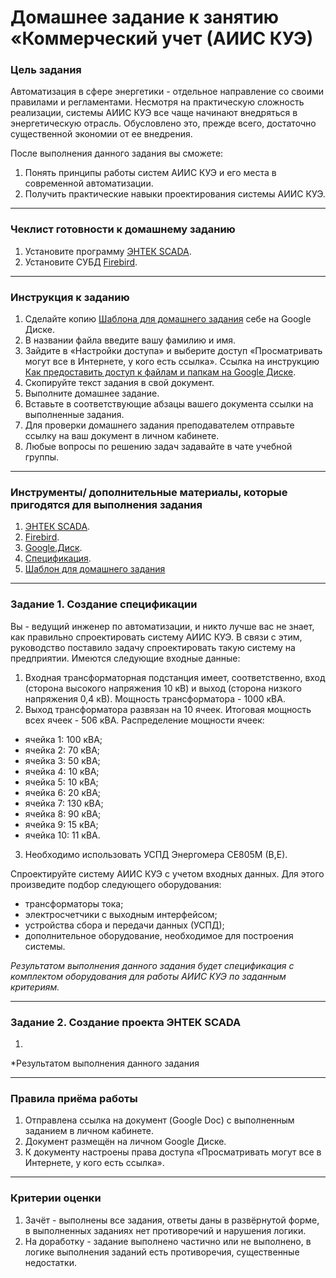 # Домашнее задание к занятию «Коммерческий учет (АИИС КУЭ)

### Цель задания

Автоматизация в сфере энергетики - отдельное направление со своими правилами и регламентами. Несмотря на практическую сложность реализации, системы АИИС КУЭ все чаще начинают внедряться в энергетическую отрасль. Обусловлено это, прежде всего, достаточно существенной экономии от ее внедрения.

После выполнения данного задания вы сможете:

1. Понять принципы работы систем АИИС КУЭ и его места в современной автоматизации.
2. Получить практические навыки проектирования системы АИИС КУЭ.

------

### Чеклист готовности к домашнему заданию

1. Установите программу [ЭНТЕК SCADA](https://my.entels.ru/entek/files/123305991/123305992/3/1643874482844/Entek_setup_full.exe).
2. Установите СУБД [Firebird](https://my.entels.ru/entek/files/123305991/123305995/1/1631190782000/Firebird_2.5_setup.exe).

------

### Инструкция к заданию

1. Сделайте копию [Шаблона для домашнего задания](https://docs.google.com/document/d/1K3rUI8rT765rX8p8fIarlTpN6ImvCCwxKgTG7-2a_cs/edit?usp=sharing) себе на Google Диске.
2. В названии файла введите вашу фамилию и имя.
3. Зайдите в «Настройки доступа» и выберите доступ «Просматривать могут все в Интернете, у кого есть ссылка». Ссылка на инструкцию [Как предоставить доступ к файлам и папкам на Google Диске](https://support.google.com/docs/answer/2494822?hl=ru&co=GENIE.Platform%3DDesktop).
4. Скопируйте текст задания в свой документ.
5. Выполните домашнее задание.
6. Вставьте в соответствующие абзацы вашего документа ссылки на выполненные задания.
7. Для проверки домашнего задания преподавателем отправьте ссылку на ваш документ в личном кабинете.
8. Любые вопросы по решению задач задавайте в чате учебной группы.

------

### Инструменты/ дополнительные материалы, которые пригодятся для выполнения задания

1. [ЭНТЕК SCADA](https://my.entels.ru/entek/files/123305991/123305992/3/1643874482844/Entek_setup_full.exe).
2. [Firebird](https://my.entels.ru/entek/files/123305991/123305995/1/1631190782000/Firebird_2.5_setup.exe).
3. [Google.Диск](https://drive.google.com/drive/my-drive).
4. [Спецификация](https://docs.google.com/spreadsheets/d/1Ei485cNesgW52z0feYjy-otiG5lwQKuKKTSI9U5QcGo/edit?usp=sharing).
5. [Шаблон для домашнего задания](https://docs.google.com/document/d/1K3rUI8rT765rX8p8fIarlTpN6ImvCCwxKgTG7-2a_cs/edit?usp=sharing)

------

### Задание 1. Создание спецификации

Вы - ведущий инженер по автоматизации, и никто лучше вас не знает, как правильно спроектировать систему АИИС КУЭ. В связи с этим, руководство поставило задачу спроектировать такую систему на предприятии.
Имеются следующие входные данные:

1. Входная трансформаторная подстанция имеет, соответственно, вход (сторона высокого напряжения 10 кВ) и выход (сторона низкого напряжения 0,4 кВ). Мощность трансформатора - 1000 кВА.
2. Выход трансформатора развязан на 10 ячеек. Итоговая мощность всех ячеек - 506 кВА.
Распределение мощности ячеек:
- ячейка 1: 100 кВА;
- ячейка 2: 70 кВА;
- ячейка 3: 50 кВА;
- ячейка 4: 10 кВА;
- ячейка 5: 10 кВА;
- ячейка 6: 20 кВА;
- ячейка 7: 130 кВА;
- ячейка 8: 90 кВА;
- ячейка 9: 15 кВА;
- ячейка 10: 11 кВА.
3. Необходимо использовать УСПД Энергомера СЕ805M (B,E).

Спроектируйте систему АИИС КУЭ с учетом входных данных. Для этого произведите подбор следующего оборудования:

- трансформаторы тока;
- электросчетчики с выходным интерфейсом;
- устройства сбора и передачи данных (УСПД);
- дополнительное оборудование, необходимое для построения системы.

*Результатом выполнения данного задания будет спецификация с комплектом оборудования для работы АИИС КУЭ по заданным критериям.* 

------

### Задание 2. Создание проекта ЭНТЕК SCADA

1. 

*Результатом выполнения данного задания 

------

### Правила приёма работы

1. Отправлена ссылка на документ (Google Doc) с выполненным заданием в личном кабинете.
2. Документ размещён на личном Google Диске.
3. К документу настроены права доступа «Просматривать могут все в Интернете, у кого есть ссылка».

------

### Критерии оценки

1. Зачёт - выполнены все задания, ответы даны в развёрнутой форме, в выполненных заданиях нет противоречий и нарушения логики.
2. На доработку - задание выполнено частично или не выполнено, в логике выполнения заданий есть противоречия, существенные недостатки.
